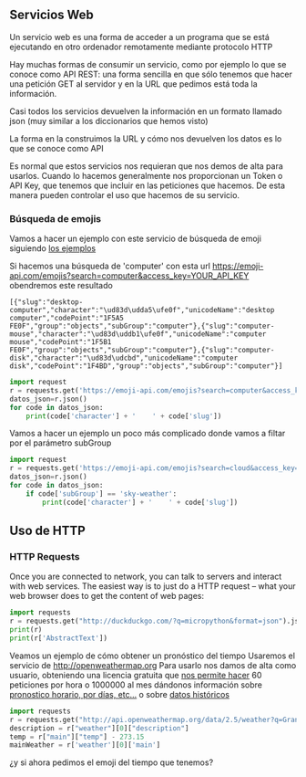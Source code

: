 ## Servicios Web

Un servicio web es una forma de acceder a un programa que se está ejecutando en otro ordenador remotamente mediante protocolo HTTP

Hay muchas formas de consumir un servicio, como por ejemplo lo que se conoce como API REST: una forma sencilla en que sólo tenemos que hacer una petición GET al servidor y en la URL que pedimos está toda la información.

Casi todos los servicios devuelven la información en un formato llamado json (muy similar a los diccionarios que hemos visto)

La forma en la construimos la URL y cómo nos devuelven los datos es lo que se conoce como API

Es normal que estos servicios nos requieran que nos demos de alta para usarlos. Cuando lo hacemos generalmente nos proporcionan un Token o API Key, que tenemos que incluir en las peticiones que hacemos. De esta manera pueden controlar el uso que hacemos de su servicio.

### Búsqueda de emojis

Vamos a hacer un ejemplo con este servicio de búsqueda de emoji siguiendo [los ejemplos](https://emoji-api.com/#examples)

Si hacemos una búsqueda de 'computer' con esta url  https://emoji-api.com/emojis?search=computer&access_key=YOUR_API_KEY  obendremos este resultado


    [{"slug":"desktop-computer","character":"\ud83d\udda5\ufe0f","unicodeName":"desktop computer","codePoint":"1F5A5 FE0F","group":"objects","subGroup":"computer"},{"slug":"computer-mouse","character":"\ud83d\uddb1\ufe0f","unicodeName":"computer mouse","codePoint":"1F5B1 FE0F","group":"objects","subGroup":"computer"},{"slug":"computer-disk","character":"\ud83d\udcbd","unicodeName":"computer disk","codePoint":"1F4BD","group":"objects","subGroup":"computer"}]

```python
import request
r = requests.get('https://emoji-api.com/emojis?search=computer&access_key=YOUR_API_KEY')
datos_json=r.json()
for code in datos_json:
    print(code['character'] + '    ' + code['slug'])
```

Vamos a hacer un ejemplo un poco más complicado donde vamos a filtar por el parámetro subGroup

```python
import request
r = requests.get('https://emoji-api.com/emojis?search=cloud&access_key=YOUR_API_KEY')
datos_json=r.json()
for code in datos_json:
    if code['subGroup'] == 'sky-weather':
        print(code['character'] + '    ' + code['slug'])
```


## Uso de HTTP


### HTTP Requests
Once you are connected to network, you can talk to servers and interact with web services. The easiest way is to just do a HTTP request – what your web browser does to get the content of web pages:

```python
import requests
r = requests.get("http://duckduckgo.com/?q=micropython&format=json").json()
print(r)
print(r['AbstractText'])
```

Veamos un ejemplo de cómo obtener un pronóstico del tiempo
Usaremos el servicio de http://openweathermap.org
Para usarlo nos damos de alta como usuario, obteniendo una licencia gratuita que [nos permite hacer](https://openweathermap.org/price) 60 peticiones por hora o 1000000 al mes dándonos información sobre [pronostico horario, por días, etc...](https://openweathermap.org/api/one-call-api) o sobre [datos históricos](https://openweathermap.org/api/one-call-api#history)



```python
import requests
r = requests.get("http://api.openweathermap.org/data/2.5/weather?q=Granada&appid=YOUR_API_KEY").json()
description = r["weather"][0]["description"]
temp = r["main"]["temp"] - 273.15
mainWeather = r['weather'][0]['main']

```

¿y si ahora pedimos el emoji del tiempo que tenemos?
